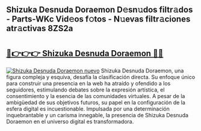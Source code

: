 ## Shizuka Desnuda Doraemon D𝚎sn𝚞dos filtr𝚊dos - Parts-WKc Vid𝚎os f𝚘tos - N𝚞evas filtr𝚊ciones atr𝚊ctivas 8ZS2a

# <h2><a href="http://mb99zw4.tromn.icu/?c=Shizuka+Desnuda+Doraemon">🔗👉👉👉 Shizuka Desnuda Doraemon 🔗🔗</a></h2>

[![Shizuka Desnuda Doraemon nuevo](https://i.imgur.com/pEAQMta.gif)](http://mb99zw4.tromn.icu/?c=Shizuka+Desnuda+Doraemon)
Shizuka Desnuda Doraemon, una figura compleja y esquiva, desafía la clasificación directa. Su enfoque único para construir una presencia en la web ha atraído y ofendido a los seguidores, estimulando debates sobre la expresión artística, el consentimiento y la esencia de las comunidades virtuales. A pesar de la ambigüedad de sus objetivos futuros, su papel en la configuración de la esfera digital es incuestionable. Impulsada por una determinación inquebrantable y un carisma innegable, la presencia de Shizuka Desnuda Doraemon en el universo digital es transformadora.
